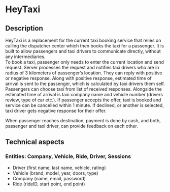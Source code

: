 # **HeyTaxi**
## Description
HeyTaxi is a replacement for the current taxi booking service that relies on calling the dispatcher center which then books the taxi for a passenger. It is built to allow passengers and taxi drivers to communicate directly, without any intermediaries.<br/>
To book a taxi, passenger only needs to enter the current location and send request. Server processes the request and notifies taxi drivers who are in radius of 3 kilometers of passenger’s location. They can reply with positive or negative response. Along with positive response, estimated time of arrival is sent to the passenger, which is calculated by taxi drivers them self.<br/> Passengers can choose taxi from list of received responses. Alongside the estimated time of arrival is taxi company name and vehicle number (drivers review, type of car etc.). If passenger accepts the offer, taxi is booked and service can be cancelled within 1 minute. If declined, or another is selected, taxi driver gets negative response for their offer. <br/>

When passenger reaches destination, payment is done by cash, and both, passenger and taxi driver, can provide feedback on each other. <br/>

## Technical aspects
### Entities: Company, Vehicle, Ride, Driver, Sessions
* Driver (first name, last name, vehicle, rating)  <br/>
* Vehicle  (brand, model, year, doors, type)  <br/>
* Company (name, email, password)  <br/>
* Ride (rideID, start point, end point)  <br/>
